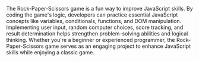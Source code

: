 The Rock-Paper-Scissors game is a fun way to improve JavaScript skills.
By coding the game's logic, developers can practice essential JavaScript 
concepts like variables, conditionals, functions, and DOM manipulation. 
Implementing user input, random computer choices, score tracking, and 
result determination helps strengthen problem-solving abilities and logical thinking.
Whether you're a beginner or experienced programmer, the Rock-Paper-Scissors game serves as an 
engaging project to enhance JavaScript skills while enjoying a classic game.
